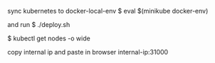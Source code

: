 sync kubernetes to docker-local-env 
$ eval $(minikube docker-env)

and run
$ ./deploy.sh

$ kubectl get nodes -o wide 

copy internal ip and paste in browser internal-ip:31000